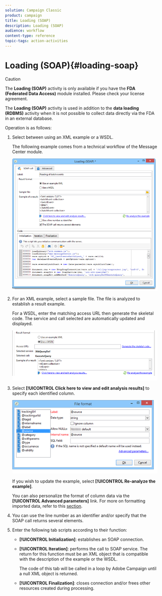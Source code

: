 ```yaml
---
solution: Campaign Classic
product: campaign
title: Loading (SOAP)
description: Loading (SOAP)
audience: workflow
content-type: reference
topic-tags: action-activities
---
```


# Loading (SOAP){#loading-soap}

>[!CAUTION]
>
>The **Loading (SOAP)** activity is only available if you have the **FDA (Federated Data Access)** module installed. Please check your license agreement.

The **Loading (SOAP)** activity is used in addition to the **data loading (RDBMS)** activity when it is not possible to collect data directly via the FDA in an external database.

Operation is as follows:

1. Select between using an XML example or a WSDL.

   The following example comes from a technical workflow of the Message Center module.

   ![](assets/load_soap_002.png)

1. For an XML example, select a sample file. The file is analyzed to establish a result example.

   For a WSDL, enter the matching access URL then generate the skeletal code. The service and call selected are automatically updated and displayed.

   ![](assets/soap_load_003.png)

1. Select **[!UICONTROL Click here to view and edit analysis results]** to specify each identified column.

   ![](assets/soap_load_001.png)

   If you wish to update the example, select **[!UICONTROL Re-analyze the example]**.

   You can also personalize the format of column data via the **[!UICONTROL Advanced parameters]** link. For more on formatting imported data, refer to this [section](../../platform/using/importing-data.md#import-wizard).

1. You can use the line number as an identifier and/or specify that the SOAP call returns several elements.
1. Enter the following tab scripts according to their function:

    * **[!UICONTROL Initialization]**: establishes an SOAP connection.
    * **[!UICONTROL Iteration]**: performs the call to SOAP service. The return for this function must be an XML object that is compatible with the description of the example or the WSDL.

      The code of this tab will be called in a loop by Adobe Campaign until a null XML object is returned.
    
    * **[!UICONTROL Finalization]**: closes connection and/or frees other resources created during processing.

